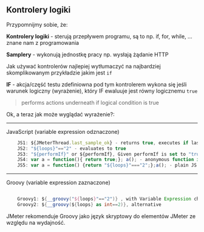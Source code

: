 ## Kontrolery logiki

Przypomnijmy sobie, że:

**Kontrolery logiki** - sterują przepływem programu, są to np. if, for, while, ... znane nam z programowania

**Samplery** - wykonują jednostkę pracy np. wysłają żądanie HTTP

Jak używać kontrolerów najlepiej wytłumaczyć na najbardziej skomplikowanym przykładzie jakim jest ``if``

**IF** - akcja/część testu zdefiniowna pod tym kontrolerem wykona się jeśli warunek logiczny (wyrażenie), który IF ewaluuje jest równy logicznemu `true`
> performs actions underneath if logical condition is true

Ok, a teraz jak może wyglądać wyrażenie?:
***
JavaScript (variable expression odznaczone)

```javascript 
    JS1: ${JMeterThread.last_sample_ok} - returns true, executes if last sample in execution chain was OK
    JS2: "${loops}"=="2" - evaluates to true
    JS3: "${performIf}" or ${performIf}, Given performIf is set to "true"
    JS4: var a = function(){ return true;}; a(); - anonymous function in JS
    JS5: var a = function() {return "${loops}"==="2";};a(); - plain JS executed, strict comparisom
```
***
Groovy (variable expression zaznaczone)
```groovy 

    Groovy1: ${__groovy("${loops}"=="2")} , with Variable Expression checked
    Groovy2: ${__groovy(${loops} as int==2)}, alternative
```

JMeter rekomenduje Groovy jako język skryptowy do elementów JMeter ze względu na wydajność.